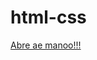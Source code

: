# html-css
 
<a href="https://felipegod11.github.io/html-css/site-minecraft/minecraft.html">Abre ae manoo!!!</a>